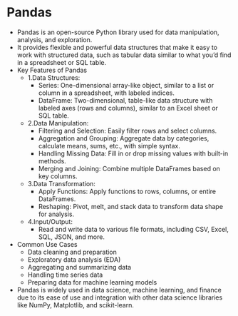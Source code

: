 # Pandas
- Pandas is an open-source Python library used for data manipulation, analysis, and exploration.
- It provides flexible and powerful data structures that make it easy to work with structured data, such as tabular data similar to what you’d find in a spreadsheet or SQL table.
- Key Features of Pandas
    - 1.Data Structures:
        - Series: One-dimensional array-like object, similar to a list or column in a spreadsheet, with labeled indices.
        - DataFrame: Two-dimensional, table-like data structure with labeled axes (rows and columns), similar to an Excel sheet or SQL table.
    - 2.Data Manipulation:
        - Filtering and Selection: Easily filter rows and select columns.
        - Aggregation and Grouping: Aggregate data by categories, calculate means, sums, etc., with simple syntax.
        - Handling Missing Data: Fill in or drop missing values with built-in methods.
        - Merging and Joining: Combine multiple DataFrames based on key columns.
    - 3.Data Transformation:
        - Apply Functions: Apply functions to rows, columns, or entire DataFrames.
        - Reshaping: Pivot, melt, and stack data to transform data shape for analysis.
    - 4.Input/Output:
        - Read and write data to various file formats, including CSV, Excel, SQL, JSON, and more.
- Common Use Cases
    - Data cleaning and preparation
    - Exploratory data analysis (EDA)
    - Aggregating and summarizing data
    - Handling time series data
    - Preparing data for machine learning models
- Pandas is widely used in data science, machine learning, and finance due to its ease of use and integration with other data science libraries like NumPy, Matplotlib, and scikit-learn.    
